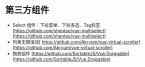 # 第三方组件


- Select 组件：下拉菜单、下拉多选、Tag标签 [https://github.com/shentao/vue-multiselect](https://github.com/shentao/vue-multiselect)
- 列表无限滚动[ https://github.com/Akryum/vue-virtual-scroller](https://github.com/Akryum/vue-virtual-scroller)
- 拖放组件 [https://github.com/SortableJS/Vue.Draggable](https://github.com/SortableJS/Vue.Draggable)